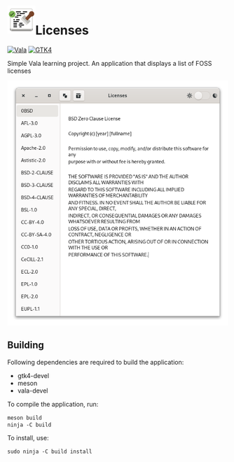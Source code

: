 <img align="left" width="64" height="64" src="data/icons/com.github.eetagent.Licenses.svg">

<h1 class="rich-diff-level-zero">Licenses</h1>

[![Vala](https://img.shields.io/badge/lang-Vala-purple.svg)](https://gitlab.gnome.org/GNOME/vala)
[![GTK4](https://img.shields.io/badge/GTK-4-brightgreen.svg)](https://www.gtk.org/)

Simple Vala learning project. An application that displays a list of FOSS licenses

![Licenses Screenshot](data/Screenshot.png?raw=true)

## Building

Following dependencies are required to build the application:
* gtk4-devel
* meson
* vala-devel

To compile the application, run:  
    
    meson build
    ninja -C build

To install, use:

    sudo ninja -C build install